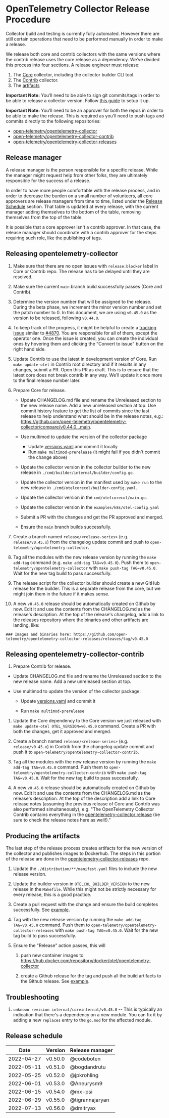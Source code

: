 # OpenTelemetry Collector Release Procedure

Collector build and testing is currently fully automated. However there are still certain operations that need to be performed manually in order to make a release.

We release both core and contrib collectors with the same versions where the contrib release uses the core release as a dependency. We’ve divided this process into four sections. A release engineer must release:
1. The [Core](#releasing-opentelemetry-collector) collector, including the collector builder CLI tool.
1. The [Contrib](#releasing-opentelemetry-collector-contrib) collector.
1. The [artifacts](#producing-the-artifacts)

**Important Note:** You’ll need to be able to sign git commits/tags in order to be able to release a collector version. Follow [this guide](https://docs.github.com/en/github/authenticating-to-github/signing-commits) to setup it up.

**Important Note:** You’ll need to be an approver for both the repos in order to be able to make the release. This is required as you’ll need to push tags and commits directly to the following repositories:

* [open-telemetry/opentelemetry-collector](https://github.com/open-telemetry/opentelemetry-collector)
* [open-telemetry/opentelemetry-collector-contrib](https://github.com/open-telemetry/opentelemetry-collector-contrib)
* [open-telemetry/opentelemetry-collector-releases](https://github.com/open-telemetry/opentelemetry-collector-releases)

## Release manager

A release manager is the person responsible for a specific release. While the manager might request help from other folks, they are ultimately responsible for the success of a release.

In order to have more people comfortable with the release process, and in order to decrease the burden on a small number of volunteers, all core approvers are release managers from time to time, listed under the [Release Schedule](#release-schedule) section. That table is updated at every release, with the current manager adding themselves to the bottom of the table, removing themselves from the top of the table.

It is possible that a core approver isn't a contrib approver. In that case, the release manager should coordinate with a contrib approver for the steps requiring such role, like the publishing of tags.

## Releasing opentelemetry-collector

1. Make sure that there are no open issues with `release:blocker` label in Core or Contrib repo. The release has to be delayed until they are resolved.

1. Make sure the current `main` branch build successfully passes (Core and Contrib).

1. Determine the version number that will be assigned to the release. During the beta phase, we increment the minor version number and set the patch number to 0. In this document, we are using `v0.45.0` as the version to be released, following `v0.44.0`.

1. To keep track of the progress, it might be helpful to create a [tracking issue](https://github.com/open-telemetry/opentelemetry-collector/issues/new?assignees=&labels=release&template=release.md&title=Release+vX.X.X) similar to [#4870](https://github.com/open-telemetry/opentelemetry-collector/issues/4870). You are responsible for all of them, except the operator one. Once the issue is created, you can create the individual ones by hovering them and clicking the "Convert to issue" button on the right hand side.

1. Update Contrib to use the latest in development version of Core. Run `make update-otel` in Contrib root directory and if it results in any changes, submit a PR. Open this PR as draft. This is to ensure that the latest core does not break contrib in any way. We’ll update it once more to the final release number later.

1. Prepare Core for release.

    * Update CHANGELOG.md file and rename the Unreleased section to the new release name. Add a new unreleased section at top. Use commit history feature to get the list of commits since the last release to help understand what should be in the release notes, e.g.: https://github.com/open-telemetry/opentelemetry-collector/compare/v0.44.0...main.

    * Use multimod to update the version of the collector package
      * Update [versions.yaml](https://github.com/open-telemetry/opentelemetry-collector/blob/main/versions.yaml) and commit it locally
      * Run `make multimod-prerelease` (it might fail if you didn't commit the change above)

    * Update the collector version in the collector builder to the new release in `./cmd/builder/internal/builder/config.go`.

    * Update the collector version in the manifest used by `make run` to the new release in `./cmd/otelcorecol/builder-config.yaml`.

    * Update the collector version in the `cmd/otelcorecol/main.go`.
    
    * Update the collector version in the `examples/k8s/otel-config.yaml` 

    * Submit a PR with the changes and get the PR approved and merged.

    * Ensure the `main` branch builds successfully.

1. Create a branch named `release/<release-series>` (e.g. `release/v0.45.x`) from the changelog update commit and push to `open-telemetry/opentelemetry-collector`.

1. Tag all the modules with the new release version by running the `make add-tag` command (e.g. `make add-tag TAG=v0.45.0`). Push them to `open-telemetry/opentelemetry-collector` with `make push-tag TAG=v0.45.0`. Wait for the new tag build to pass successfully.

1. The release script for the collector builder should create a new GitHub release for the builder. This is a separate release from the core, but we might join them in the future if it makes sense.

1. A new `v0.45.0` release should be automatically created on Github by now. Edit it and use the contents from the CHANGELOG.md as the release's description. At the top of the release's changelog, add a link to the releases repository where the binaries and other artifacts are landing, like:

```
### Images and binaries here: https://github.com/open-telemetry/opentelemetry-collector-releases/releases/tag/v0.45.0
```

## Releasing opentelemetry-collector-contrib

1. Prepare Contrib for release.

  * Update CHANGELOG.md file and rename the Unreleased section to the new release name. Add a new unreleased section at top.

  * Use multimod to update the version of the collector package:

      * Update [versions.yaml](https://github.com/open-telemetry/opentelemetry-collector-contrib/blob/main/versions.yaml) and commit it

      * Run `make multimod-prerelease`

1. Update the Core dependency to the Core version we just released with `make update-otel OTEL_VERSION=v0.45.0` command. Create a PR with both the changes, get it approved and merged.

1. Create a branch named `release/<release-series>` (e.g. `release/v0.45.x`) in Contrib from the changelog update commit and push it to `open-telemetry/opentelemetry-collector-contrib`.

1. Tag all the modules with the new release version by running the `make add-tag TAG=v0.45.0` command. Push them to `open-telemetry/opentelemetry-collector-contrib` with `make push-tag TAG=v0.45.0`. Wait for the new tag build to pass successfully.

1. A new `v0.45.0` release should be automatically created on Github by now. Edit it and use the contents from the CHANGELOG.md as the release's description. At the top of the description add a link to Core release notes (assuming the previous release of Core and Contrib was also performed simultaneously), e.g. "The OpenTelemetry Collector Contrib contains everything in the [opentelemetry-collector release](https://github.com/open-telemetry/opentelemetry-collector/releases/tag/v0.45.0) (be sure to check the release notes here as well!)."

## Producing the artifacts

The last step of the release process creates artifacts for the new version of the collector and publishes images to Dockerhub. The steps in this portion of the release are done in the [opentelemetry-collector-releases](https://github.com/open-telemetry/opentelemetry-collector-releases) repo.

1. Update the `./distribution/**/manifest.yaml` files to include the new release version.

1. Update the builder version in `OTELCOL_BUILDER_VERSION` to the new release in the `Makefile`. While this might not be strictly necessary for every release, this is a good practice.

1. Create a pull request with the change and ensure the build completes successfully. See [example](https://github.com/open-telemetry/opentelemetry-collector-releases/pull/71).

1. Tag with the new release version by running the `make add-tag TAG=v0.45.0` command. Push them to `open-telemetry/opentelemetry-collector-releases` with `make push-tag TAG=v0.45.0`. Wait for the new tag build to pass successfully.

1. Ensure the "Release" action passes, this will

    1. push new container images to https://hub.docker.com/repository/docker/otel/opentelemetry-collector
    
    1. create a Github release for the tag and push all the build artifacts to the Github release. See [example](https://github.com/open-telemetry/opentelemetry-collector-releases/actions/runs/1346637081).

## Troubleshooting

1. `unknown revision internal/coreinternal/v0.45.0` -- This is typically an indication that there's a dependency on a new module. You can fix it by adding a new `replaces` entry to the `go.mod` for the affected module. 

## Release schedule

| Date       | Version | Release manager |
|------------|---------|-----------------|
| 2022-04-27 | v0.50.0 | @codeboten      |
| 2022-05-11 | v0.51.0 | @bogdandrutu    |
| 2022-05-25 | v0.52.0 | @jpkrohling     |
| 2022-06-01 | v0.53.0 | @Aneurysm9      |
| 2022-06-15 | v0.54.0 | @mx-psi         |
| 2022-06-29 | v0.55.0 | @tigrannajaryan |
| 2022-07-13 | v0.56.0 | @dmitryax       |
